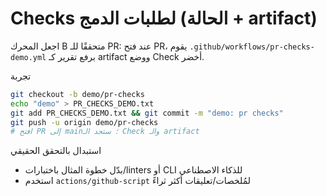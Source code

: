 Checks لطلبات الدمج (الحالة + artifact)
=======================================

اجعل المحرك B متحققًا للـ PR: عند فتح PR، يقوم `.github/workflows/pr-checks-demo.yml` برفع تقرير كـ artifact ووضع Check أخضر.

تجربة
```bash
git checkout -b demo/pr-checks
echo "demo" > PR_CHECKS_DEMO.txt
git add PR_CHECKS_DEMO.txt && git commit -m "demo: pr checks"
git push -u origin demo/pr-checks
# افتح PR إلى main؛ ستجد الـ Check والـ artifact
```

استبدال بالتحقق الحقيقي
- بدّل خطوة المثال باختبارات/linters أو CLI للذكاء الاصطناعي
- استخدم `actions/github-script` لمُلخصات/تعليقات أكثر ثراءً

